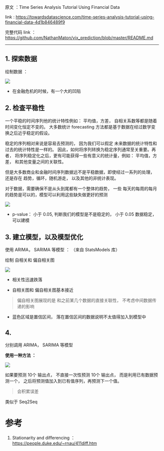 原文 ：Time Series Analysis Tutorial Using Financial Data

link : https://towardsdatascience.com/time-series-analysis-tutorial-using-financial-data-4d1b846489f9


完整代码 link ： https://github.com/NathanMaton/vix_prediction/blob/master/README.md


-----


## 1. 探索数据

绘制数据 ：

![](https://i.loli.net/2019/08/05/oC51iTO7twXDBJU.png)

* 在金融危机的时候，有一个大的凹陷







## 2. 检查平稳性

一个平稳的时间序列他的统计特性例如： 平均值，方差， 自相关系数等都是随着时间变化恒定不变的。
大多数统计 forecasting 方法都是基于数据在经过数学变换之后近乎稳定的假设。

稳定的序列相对来说是容易去预测的， 因为我们可以假定 未来数据的统计特性和过去的统计特性是一样的。
因此，如何将序列转换为稳定序列通常至关重要。再者， 将序列稳定化之后，更有可能获得一些有意义的统计量，例如： 平均值，方差， 和其他变量之间的关联性。

但是大多数商业和金融时间序列数据远不是平稳数据，即使经过一系列的处理， 还是存在 趋势，循环，随机游走， 以及其他的非统计表现。

对于数据，需要确保不是从头到尾都有一个整体的趋势， 一些 每天的每周的每月的趋势是可以的，模型可以利用这些缺失做更好的预测

![](https://i.loli.net/2019/08/05/TRrSd1yfVpqQG6v.png)

* p-value： 小于 0.05, 判断我们的模型是不是稳定的， 小于 0.05 数据稳定，可以建模


## 3.  建立模型，以及模型优化

使用 ARIMA， SARIMA 等模型 ： （来自 StatsModels 库）

绘制 自相关和 偏自相关图

![](https://i.loli.net/2019/08/05/kh7Tn5qBg2NEmRF.png)

* 相关性迅速跌落

* 自相关图和 偏自相关图基本接近
> 偏自相关图展现的是 和之前某几个数据的直接关联性， 不考虑中间数据传递的影响

* 蓝色区域是置信区间， 落在置信区间的数据说明不太值得加入到模型中


## 4.

分别调用 ARIMA， SARIMA 等模型

**使用一种方法 ：**

![](https://i.loli.net/2019/08/05/XFeYnuzpWoj6l5h.png)

如果要预测 10个 输出点， 不直接一次性预测 10个 输出点， 而是利用已有数据预测一个， 之后将预测值加入到已有值序列，再预测下一个值。

> 会积累误差


类似于 Seq2Seq









# 参考

1. Stationarity and differencing ： https://people.duke.edu/~rnau/411diff.htm